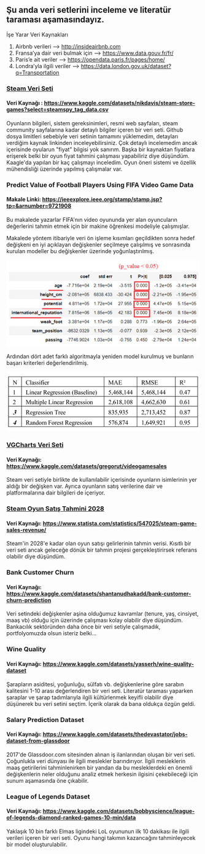 ## Şu anda veri setlerini inceleme ve literatür taraması aşamasındayız.
İşe Yarar Veri Kaynakları

1. Airbnb verileri —> http://insideairbnb.com
2. Fransa’ya dair veri bulmak için —> https://www.data.gouv.fr/fr/
3. Paris’e ait veriler —> https://opendata.paris.fr/pages/home/
4. Londra’yla ilgili veriler —> https://data.london.gov.uk/dataset?q=Transportation

### [Steam Veri Seti](SteamStoreGames)
#### Veri Kaynağı : https://www.kaggle.com/datasets/nikdavis/steam-store-games?select=steamspy_tag_data.csv
Oyunların bilgileri, sistem gereksinimleri, resmi web sayfaları, steam community sayfalarına kadar
detaylı bilgiler içeren bir veri seti. Github dosya limitleri sebebiyle veri setinin tamamını yüklemedim, detayları 
verdiğim kaynak linkinden inceleyebilirsiniz. Çok detaylı incelemedim ancak içerisinde oyularun "fiyat" 
bilgisi yok sanırım. Başka bir kaynaktan fiyatlara erişerek belki bir oyun fiyat tahmini çalışması yapabiliriz
diye düşündüm. Kaagle'da yapılan bir kaç çalışmayı inceledim. Oyun öneri sistemi ve özellik mühendisliği üzerinde
yapılmış çalışmalar var.

### Predict Value of Football Players Using FIFA Video Game Data
#### Makale Linki: https://ieeexplore.ieee.org/stamp/stamp.jsp?tp=&arnumber=9721908 

Bu makalede yazarlar FIFA'nın video oyununda yer alan oyuncuların değerlerini tahmin etmek için bir makine öğrenkesi
modeliyle çalışmışlar.

Makalede yöntem itibariyle veri ön işleme kısımları geçildikten sonra hedef değişkeni en iyi açıklayan değişkenler
seçilmeye çalışılmış ve sonrasında kurulan modeller bu değişkenler üzerinde yoğunlaştırılmış.

![img.png](../img/img.png)

Ardından dört adet farklı algoritmayla yeniden model kurulmuş ve bunların başarı kriterleri değerlendirilmiş.

![img.png](../img/models_img.png)

### [VGCharts Veri Seti]([VGCarts](vgcharts))
#### Veri Kaynağı: https://www.kaggle.com/datasets/gregorut/videogamesales
Steam veri setiyle birlikte de kullanılabilir içerisinde oyunların isimlerinin yer aldığı bir değişken var. Ayrıca oyunların satış verilerine dair  ve platformalarına dair bilgileri de içeriyor.

### [Steam Oyun Satış Tahmini 2028]([VGCarts](vgcharts))
#### Veri Kaynağı: https://www.statista.com/statistics/547025/steam-game-sales-revenue/
Steam'in 2028'e kadar olan oyun satışı gelirlerinin tahmin verisi. Kısıtlı bir veri seti ancak
geleceğe dönük bir tahmin projesi gerçekleştirirsek referans olabilir diye düşündüm.

### Bank Customer Churn 
#### Veri Kaynağı: https://www.kaggle.com/datasets/shantanudhakadd/bank-customer-churn-prediction
Veri setindeki değişkenler aşina olduğumuz kavramlar (tenure, yaş, cinsiyet, maaş vb) olduğu için üzerinde çalışması kolay olabilir diye düşündüm. Bankacılık sektöründen daha önce bir veri setiyle çalışmadık, portfolyomuzda olsun isteriz belki...

### Wine Quality
#### Veri Kaynağı: https://www.kaggle.com/datasets/yasserh/wine-quality-dataset
Şarapların asiditesi, yoğunluğu, sülfatı vb. değişkenlerine göre sarabın kalitesini 1-10 arası değerlendiren bir veri seti. Literatür taraması yaparken şaraplar ve şarap tadımlarıyla ilgili kültürlenmek keyifli olabilir diye düşünerek bu veri setini seçtim. İçerik olarak da bana oldukça özgün geldi. 

### Salary Prediction Dataset
#### Veri Kaynağı: https://www.kaggle.com/datasets/thedevastator/jobs-dataset-from-glassdoor
2017'de Glassdoor.com sitesinden alınan iş ilanlarından oluşan bir veri seti. Çoğunlukla veri dünyası ile ilgili meslekler barındırıyor. 
İlgili mesleklerin maaş getirilerini tahminlenirken bir yandan da bu mesleklerdeki en önemli değişkenlerin neler olduğunu analiz etmek herkesin ilgisini çekebileceği için sunum aşamasında öne çıkabilir.

### League of Legends Dataset
#### Veri Kaynağı: https://www.kaggle.com/datasets/bobbyscience/league-of-legends-diamond-ranked-games-10-min/data
Yaklaşık 10 bin farklı Elmas ligindeki LoL oyununun ilk 10 dakikası ile ilgili verileri içeren bir veri seti. Oyunu hangi takımın kazancağını tahminleyecek bir model oluşturulabilir.

